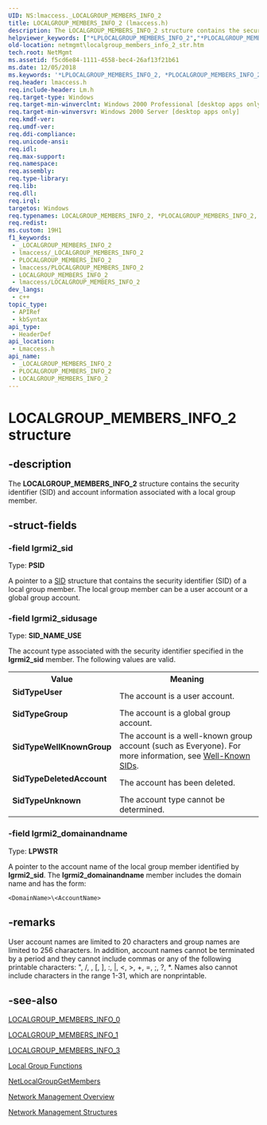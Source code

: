 ```yaml
---
UID: NS:lmaccess._LOCALGROUP_MEMBERS_INFO_2
title: LOCALGROUP_MEMBERS_INFO_2 (lmaccess.h)
description: The LOCALGROUP_MEMBERS_INFO_2 structure contains the security identifier (SID) and account information associated with a local group member.
helpviewer_keywords: ["*LPLOCALGROUP_MEMBERS_INFO_2","*PLOCALGROUP_MEMBERS_INFO_2","LOCALGROUP_MEMBERS_INFO_2","LOCALGROUP_MEMBERS_INFO_2 structure [Network Management]","LPLOCALGROUP_MEMBERS_INFO_2","LPLOCALGROUP_MEMBERS_INFO_2 structure pointer [Network Management]","PLOCALGROUP_MEMBERS_INFO_2","PLOCALGROUP_MEMBERS_INFO_2 structure pointer [Network Management]","SidTypeDeletedAccount","SidTypeGroup","SidTypeUnknown","SidTypeUser","SidTypeWellKnownGroup","_win32_localgroup_members_info_2_str","lmaccess/LOCALGROUP_MEMBERS_INFO_2","lmaccess/LPLOCALGROUP_MEMBERS_INFO_2","lmaccess/PLOCALGROUP_MEMBERS_INFO_2","netmgmt.localgroup_members_info_2_str"]
old-location: netmgmt\localgroup_members_info_2_str.htm
tech.root: NetMgmt
ms.assetid: f5cd6e84-1111-4558-bec4-26af13f21b61
ms.date: 12/05/2018
ms.keywords: '*LPLOCALGROUP_MEMBERS_INFO_2, *PLOCALGROUP_MEMBERS_INFO_2, LOCALGROUP_MEMBERS_INFO_2, LOCALGROUP_MEMBERS_INFO_2 structure [Network Management], LPLOCALGROUP_MEMBERS_INFO_2, LPLOCALGROUP_MEMBERS_INFO_2 structure pointer [Network Management], PLOCALGROUP_MEMBERS_INFO_2, PLOCALGROUP_MEMBERS_INFO_2 structure pointer [Network Management], SidTypeDeletedAccount, SidTypeGroup, SidTypeUnknown, SidTypeUser, SidTypeWellKnownGroup, _win32_localgroup_members_info_2_str, lmaccess/LOCALGROUP_MEMBERS_INFO_2, lmaccess/LPLOCALGROUP_MEMBERS_INFO_2, lmaccess/PLOCALGROUP_MEMBERS_INFO_2, netmgmt.localgroup_members_info_2_str'
req.header: lmaccess.h
req.include-header: Lm.h
req.target-type: Windows
req.target-min-winverclnt: Windows 2000 Professional [desktop apps only]
req.target-min-winversvr: Windows 2000 Server [desktop apps only]
req.kmdf-ver: 
req.umdf-ver: 
req.ddi-compliance: 
req.unicode-ansi: 
req.idl: 
req.max-support: 
req.namespace: 
req.assembly: 
req.type-library: 
req.lib: 
req.dll: 
req.irql: 
targetos: Windows
req.typenames: LOCALGROUP_MEMBERS_INFO_2, *PLOCALGROUP_MEMBERS_INFO_2, *LPLOCALGROUP_MEMBERS_INFO_2
req.redist: 
ms.custom: 19H1
f1_keywords:
 - _LOCALGROUP_MEMBERS_INFO_2
 - lmaccess/_LOCALGROUP_MEMBERS_INFO_2
 - PLOCALGROUP_MEMBERS_INFO_2
 - lmaccess/PLOCALGROUP_MEMBERS_INFO_2
 - LOCALGROUP_MEMBERS_INFO_2
 - lmaccess/LOCALGROUP_MEMBERS_INFO_2
dev_langs:
 - c++
topic_type:
 - APIRef
 - kbSyntax
api_type:
 - HeaderDef
api_location:
 - Lmaccess.h
api_name:
 - _LOCALGROUP_MEMBERS_INFO_2
 - PLOCALGROUP_MEMBERS_INFO_2
 - LOCALGROUP_MEMBERS_INFO_2
---
```


# LOCALGROUP_MEMBERS_INFO_2 structure


## -description

The 
				<b>LOCALGROUP_MEMBERS_INFO_2</b> structure contains the security identifier (SID) and account information associated with a local group member.

## -struct-fields

### -field lgrmi2_sid

Type: <b>PSID</b>

A pointer to a 
<a href="/windows/desktop/api/winnt/ns-winnt-sid">SID</a> structure that contains the security identifier (SID) of a local group member. The local group member can be a user account or a global group account.

### -field lgrmi2_sidusage

Type: <b>SID_NAME_USE</b>

The account type associated with the security identifier specified in the <b>lgrmi2_sid</b> member. The following values are valid. 



<table>
<tr>
<th>Value</th>
<th>Meaning</th>
</tr>
<tr>
<td width="40%"><a id="SidTypeUser"></a><a id="sidtypeuser"></a><a id="SIDTYPEUSER"></a><dl>
<dt><b>SidTypeUser</b></dt>
</dl>
</td>
<td width="60%">
The account is a user account.

</td>
</tr>
<tr>
<td width="40%"><a id="SidTypeGroup"></a><a id="sidtypegroup"></a><a id="SIDTYPEGROUP"></a><dl>
<dt><b>SidTypeGroup</b></dt>
</dl>
</td>
<td width="60%">
The account is a global group account.

</td>
</tr>
<tr>
<td width="40%"><a id="SidTypeWellKnownGroup"></a><a id="sidtypewellknowngroup"></a><a id="SIDTYPEWELLKNOWNGROUP"></a><dl>
<dt><b>SidTypeWellKnownGroup</b></dt>
</dl>
</td>
<td width="60%">
The account is a well-known group account (such as Everyone). For more information, see 
<a href="/windows/desktop/SecAuthZ/well-known-sids">Well-Known SIDs</a>.

</td>
</tr>
<tr>
<td width="40%"><a id="SidTypeDeletedAccount"></a><a id="sidtypedeletedaccount"></a><a id="SIDTYPEDELETEDACCOUNT"></a><dl>
<dt><b>SidTypeDeletedAccount</b></dt>
</dl>
</td>
<td width="60%">
The account has been deleted.

</td>
</tr>
<tr>
<td width="40%"><a id="SidTypeUnknown"></a><a id="sidtypeunknown"></a><a id="SIDTYPEUNKNOWN"></a><dl>
<dt><b>SidTypeUnknown</b></dt>
</dl>
</td>
<td width="60%">
The account type cannot be determined.

</td>
</tr>
</table>

### -field lgrmi2_domainandname

Type: <b>LPWSTR</b>

A pointer to the account name of the local group member identified by <b>lgrmi2_sid</b>. The <b>lgrmi2_domainandname</b> member includes the domain name and has the form: 




<pre class="syntax" xml:space="preserve"><code>&lt;DomainName&gt;\&lt;AccountName&gt;
</code></pre>

## -remarks

User account names are limited to 20 characters and group names are limited to 256 characters. In addition, account names cannot be terminated by a period and they cannot include commas or any of the following printable characters: ", /, \, [, ], :, |, &lt;, &gt;, +, =, ;, ?, *. Names also cannot include characters in the range 1-31, which are nonprintable.

## -see-also

<a href="/windows/desktop/api/lmaccess/ns-lmaccess-localgroup_members_info_0">LOCALGROUP_MEMBERS_INFO_0</a>



<a href="/windows/desktop/api/lmaccess/ns-lmaccess-localgroup_members_info_1">LOCALGROUP_MEMBERS_INFO_1</a>



<a href="/windows/desktop/api/lmaccess/ns-lmaccess-localgroup_members_info_3">LOCALGROUP_MEMBERS_INFO_3
			</a>



<a href="/windows/desktop/NetMgmt/local-group-functions">Local Group Functions</a>



<a href="/windows/desktop/api/lmaccess/nf-lmaccess-netlocalgroupgetmembers">NetLocalGroupGetMembers</a>



<a href="/windows/desktop/NetMgmt/network-management">Network Management Overview</a>



<a href="/windows/desktop/NetMgmt/network-management-structures">Network Management Structures</a>

